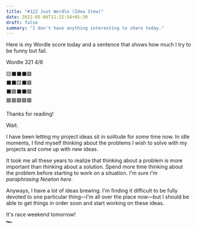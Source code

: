 ```yaml
---
title: "#122 Just Wordle (Idea Stew)"
date: 2022-05-06T11:32:54+05:30
draft: false
summary: "I don't have anything interesting to share today."
---
```


Here is my Wordle score today and a sentence that shows how much I try to be funny but fail.

Wordle 321 4/6

🟨⬛⬛⬛🟩\
⬛⬛🟨⬛🟩\
⬛🟩⬛⬛🟩\
🟩🟩🟩🟩🟩

Thanks for reading!

Wait.

I have been letting my project ideas sit in solitude for some time now. In idle moments, I find myself thinking about the problems I wish to solve with my projects and come up with new ideas.

It took me all these years to realize that thinking about a problem is more important than thinking about a solution. Spend more time thinking about the problem before starting to work on a situation. _I'm sure I'm paraphrasing Newton here._

Anyways, I have a lot of ideas brewing. I'm finding it difficult to be fully devoted to one particular thing—I'm all over the place now—but I should be able to get things in order soon and start working on these ideas.

It's race weekend tomorrow!\
🏎️
